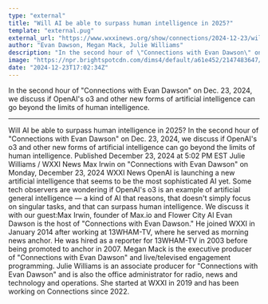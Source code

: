 ```yaml
---
type: "external"
title: "Will AI be able to surpass human intelligence in 2025?"
template: "external.pug"
external_url: "https://www.wxxinews.org/show/connections/2024-12-23/will-ai-be-able-to-surpass-human-intelligence-in-2025"
author: "Evan Dawson, Megan Mack, Julie Williams"
description: "In the second hour of \"Connections with Evan Dawson\" on Dec. 23, 2024, we discuss if OpenAI's o3 and other new forms of artificial intelligence can go beyond the limits of human intelligence."
image: "https://npr.brightspotcdn.com/dims4/default/a61e452/2147483647/strip/true/crop/1024x538+0+0/resize/1200x630!/quality/90/?url=http%3A%2F%2Fnpr-brightspot.s3.amazonaws.com%2F99%2F69%2Fb36dd77e4060bc9b2461e3bddfda%2Fimage-7.jpg"
date: "2024-12-23T17:02:34Z"
---
```


In the second hour of "Connections with Evan Dawson" on Dec. 23, 2024, we discuss if OpenAI's o3 and other new forms of artificial intelligence can go beyond the limits of human intelligence.

---

Will AI be able to surpass human intelligence in 2025?
In the second hour of "Connections with Evan Dawson" on Dec. 23, 2024, we discuss if OpenAI's o3 and other new forms of artificial intelligence can go beyond the limits of human intelligence.
Published December 23, 2024 at 5:02 PM EST
Julie Williams
/
WXXI News Max Irwin on "Connections with Evan Dawson" on Monday, December 23, 2024
WXXI News
OpenAI is launching a new artificial intelligence that seems to be the most sophisticated AI yet. Some tech observers are wondering if OpenAI's o3 is an example of artificial general intelligence — a kind of AI that reasons, that doesn't simply focus on singular tasks, and that can surpass human intelligence. We discuss it with our guest:Max Irwin, founder of Max.io and Flower City AI
Evan Dawson is the host of "Connections with Evan Dawson." He joined WXXI in January 2014 after working at 13WHAM-TV, where he served as morning news anchor. He was hired as a reporter for 13WHAM-TV in 2003 before being promoted to anchor in 2007.
Megan Mack is the executive producer of "Connections with Evan Dawson" and live/televised engagement programming.
Julie Williams is an associate producer for "Connections with Evan Dawson" and is also the office administrator for radio, news and technology and operations. She started at WXXI in 2019 and has been working on Connections since 2022.
